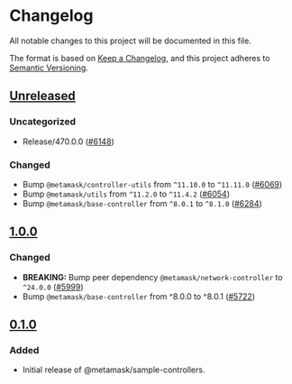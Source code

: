 # Changelog

All notable changes to this project will be documented in this file.

The format is based on [Keep a Changelog](https://keepachangelog.com/en/1.0.0/),
and this project adheres to [Semantic Versioning](https://semver.org/spec/v2.0.0.html).

## [Unreleased]

### Uncategorized

- Release/470.0.0 ([#6148](https://github.com/MetaMask/core/pull/6148))

### Changed

- Bump `@metamask/controller-utils` from `^11.10.0` to `^11.11.0` ([#6069](https://github.com/MetaMask/core/pull/6069))
- Bump `@metamask/utils` from `^11.2.0` to `^11.4.2` ([#6054](https://github.com/MetaMask/core/pull/6054))
- Bump `@metamask/base-controller` from `^8.0.1` to `^8.1.0` ([#6284](https://github.com/MetaMask/core/pull/6284))

## [1.0.0]

### Changed

- **BREAKING:** Bump peer dependency `@metamask/network-controller` to `^24.0.0` ([#5999](https://github.com/MetaMask/core/pull/5999))
- Bump `@metamask/base-controller` from ^8.0.0 to ^8.0.1 ([#5722](https://github.com/MetaMask/core/pull/5722))

## [0.1.0]

### Added

- Initial release of @metamask/sample-controllers.

[Unreleased]: https://github.com/MetaMask/core/compare/@metamask/sample-controllers@1.0.0...HEAD
[1.0.0]: https://github.com/MetaMask/core/compare/@metamask/sample-controllers@0.1.0...@metamask/sample-controllers@1.0.0
[0.1.0]: https://github.com/MetaMask/core/releases/tag/@metamask/sample-controllers@0.1.0
